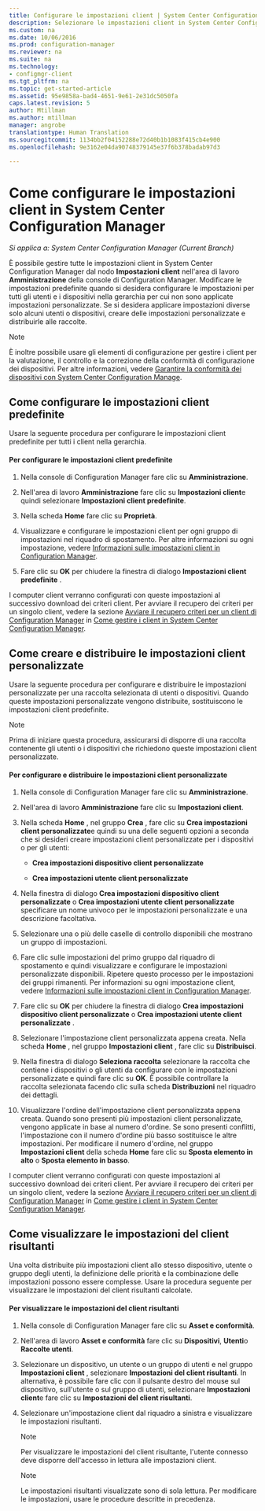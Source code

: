 ```yaml
---
title: Configurare le impostazioni client | System Center Configuration Manager
description: Selezionare le impostazioni client in System Center Configuration Manager.
ms.custom: na
ms.date: 10/06/2016
ms.prod: configuration-manager
ms.reviewer: na
ms.suite: na
ms.technology:
- configmgr-client
ms.tgt_pltfrm: na
ms.topic: get-started-article
ms.assetid: 95e9858a-bad4-4651-9e61-2e31dc5050fa
caps.latest.revision: 5
author: Mtillman
ms.author: mtillman
manager: angrobe
translationtype: Human Translation
ms.sourcegitcommit: 1134bb2f04152288e72d40b1b1083f415cb4e900
ms.openlocfilehash: 9e3162e04da90748379145e37f6b378badab97d3

---
```

# <a name="how-to-configure-client-settings-in-system-center-configuration-manager"></a>Come configurare le impostazioni client in System Center Configuration Manager

*Si applica a: System Center Configuration Manager (Current Branch)*

È possibile gestire tutte le impostazioni client in System Center Configuration Manager dal nodo **Impostazioni client** nell'area di lavoro **Amministrazione** della console di Configuration Manager. Modificare le impostazioni predefinite quando si desidera configurare le impostazioni per tutti gli utenti e i dispositivi nella gerarchia per cui non sono applicate impostazioni personalizzate. Se si desidera applicare impostazioni diverse solo alcuni utenti o dispositivi, creare delle impostazioni personalizzate e distribuirle alle raccolte.  

> [!NOTE]  
>  È inoltre possibile usare gli elementi di configurazione per gestire i client per la valutazione, il controllo e la correzione della conformità di configurazione dei dispositivi. Per altre informazioni, vedere [Garantire la conformità dei dispositivi con System Center Configuration Manage](../../../compliance/understand/ensure-device-compliance.md).  

##  <a name="a-namebkmkdefaultclientsettingsa-how-to-configure-the-default-client-settings"></a><a name="BKMK_DefaultClientSettings"></a> Come configurare le impostazioni client predefinite  

 Usare la seguente procedura per configurare le impostazioni client predefinite per tutti i client nella gerarchia.  

#### <a name="to-configure-the-default-client-settings"></a>Per configurare le impostazioni client predefinite  

1.  Nella console di Configuration Manager fare clic su **Amministrazione**.  

2.  Nell'area di lavoro **Amministrazione** fare clic su **Impostazioni client**e quindi selezionare **Impostazioni client predefinite**.  

3.  Nella scheda **Home** fare clic su **Proprietà**.  

4.  Visualizzare e configurare le impostazioni client per ogni gruppo di impostazioni nel riquadro di spostamento. Per altre informazioni su ogni impostazione, vedere [Informazioni sulle impostazioni client in Configuration Manager](../../../core/clients/deploy/about-client-settings.md).  

5.  Fare clic su **OK** per chiudere la finestra di dialogo **Impostazioni client predefinite** .  

 I computer client verranno configurati con queste impostazioni al successivo download dei criteri client. Per avviare il recupero dei criteri per un singolo client, vedere la sezione [Avviare il recupero criteri per un client di Configuration Manager](../../../core/clients/manage/manage-clients.md#BKMK_PolicyRetrieval) in [Come gestire i client in System Center Configuration Manager](../../../core/clients/manage/manage-clients.md).  

##  <a name="a-namebkmkcustomclientsettingsa-how-to-create-and-deploy-custom-client-settings"></a><a name="BKMK_CustomClientSettings"></a> Come creare e distribuire le impostazioni client personalizzate  
 Usare la seguente procedura per configurare e distribuire le impostazioni personalizzate per una raccolta selezionata di utenti o dispositivi. Quando queste impostazioni personalizzate vengono distribuite, sostituiscono le impostazioni client predefinite.  

> [!NOTE]  
>  Prima di iniziare questa procedura, assicurarsi di disporre di una raccolta contenente gli utenti o i dispositivi che richiedono queste impostazioni client personalizzate.  

#### <a name="to-configure-and-deploy-custom-client-settings"></a>Per configurare e distribuire le impostazioni client personalizzate  

1.  Nella console di Configuration Manager fare clic su **Amministrazione**.  

2.  Nell'area di lavoro **Amministrazione** fare clic su **Impostazioni client**.  

3.  Nella scheda **Home** , nel gruppo **Crea** , fare clic su **Crea impostazioni client personalizzate**e quindi su una delle seguenti opzioni a seconda che si desideri creare impostazioni client personalizzate per i dispositivi o per gli utenti:  

    -   **Crea impostazioni dispositivo client personalizzate**  

    -   **Crea impostazioni utente client personalizzate**  

4.  Nella finestra di dialogo **Crea impostazioni dispositivo client personalizzate** o **Crea impostazioni utente client personalizzate** specificare un nome univoco per le impostazioni personalizzate e una descrizione facoltativa.  

5.  Selezionare una o più delle caselle di controllo disponibili che mostrano un gruppo di impostazioni.  

6.  Fare clic sulle impostazioni del primo gruppo dal riquadro di spostamento e quindi visualizzare e configurare le impostazioni personalizzate disponibili. Ripetere questo processo per le impostazioni dei gruppi rimanenti. Per informazioni su ogni impostazione client, vedere [Informazioni sulle impostazioni client in Configuration Manager](../../../core/clients/deploy/about-client-settings.md).  

7.  Fare clic su **OK** per chiudere la finestra di dialogo **Crea impostazioni dispositivo client personalizzate** o **Crea impostazioni utente client personalizzate** .  

8.  Selezionare l'impostazione client personalizzata appena creata. Nella scheda **Home** , nel gruppo **Impostazioni client** , fare clic su **Distribuisci**.  

9. Nella finestra di dialogo **Seleziona raccolta** selezionare la raccolta che contiene i dispositivi o gli utenti da configurare con le impostazioni personalizzate e quindi fare clic su **OK**. È possibile controllare la raccolta selezionata facendo clic sulla scheda **Distribuzioni** nel riquadro dei dettagli.  

10. Visualizzare l'ordine dell'impostazione client personalizzata appena creata. Quando sono presenti più impostazioni client personalizzate, vengono applicate in base al numero d'ordine. Se sono presenti conflitti, l'impostazione con il numero d'ordine più basso sostituisce le altre impostazioni. Per modificare il numero d'ordine, nel gruppo **Impostazioni client** della scheda **Home** fare clic su **Sposta elemento in alto** o **Sposta elemento in basso**.  

 I computer client verranno configurati con queste impostazioni al successivo download dei criteri client. Per avviare il recupero dei criteri per un singolo client, vedere la sezione [Avviare il recupero criteri per un client di Configuration Manager](../../../core/clients/manage/manage-clients.md#BKMK_PolicyRetrieval) in [Come gestire i client in System Center Configuration Manager](../../../core/clients/manage/manage-clients.md).  

##  <a name="a-namebkmkresultantclientsettingsa-how-to-view-resultant-client-settings"></a><a name="BKMK_ResultantClientSettings"></a> Come visualizzare le impostazioni del client risultanti  
 Una volta distribuite più impostazioni client allo stesso dispositivo, utente o gruppo degli utenti, la definizione delle priorità e la combinazione delle impostazioni possono essere complesse. Usare la procedura seguente per visualizzare le impostazioni del client risultanti calcolate.  

#### <a name="to-view-the-resultant-client-settings"></a>Per visualizzare le impostazioni del client risultanti  

1.  Nella console di Configuration Manager fare clic su **Asset e conformità**.  

2.  Nell'area di lavoro **Asset e conformità** fare clic su **Dispositivi**, **Utenti**o **Raccolte utenti**.  

3.  Selezionare un dispositivo, un utente o un gruppo di utenti e nel gruppo **Impostazioni client** , selezionare **Impostazioni del client risultanti**.  In alternativa, è possibile fare clic con il pulsante destro del mouse sul dispositivo, sull'utente o sul gruppo di utenti, selezionare **Impostazioni client**e fare clic su **Impostazioni del client risultanti**.  

4.  Selezionare un'impostazione client dal riquadro a sinistra e visualizzare le impostazioni risultanti.  

    > [!NOTE]  
    >  Per visualizzare le impostazioni del client risultante, l'utente connesso deve disporre dell'accesso in lettura alle impostazioni client.  

    > [!NOTE]  
    >  Le impostazioni risultanti visualizzate sono di sola lettura. Per modificare le impostazioni, usare le procedure descritte in precedenza.  



<!--HONumber=Nov16_HO1-->


